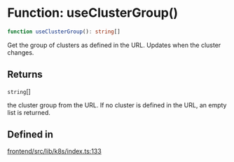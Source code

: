 # Function: useClusterGroup()

```ts
function useClusterGroup(): string[]
```

Get the group of clusters as defined in the URL. Updates when the cluster changes.

## Returns

`string`[]

the cluster group from the URL. If no cluster is defined in the URL, an empty list is returned.

## Defined in

[frontend/src/lib/k8s/index.ts:133](https://github.com/headlamp-k8s/headlamp/blob/2481a1c9f2b4a69a9320466e7a455215b14b97b0/frontend/src/lib/k8s/index.ts#L133)
